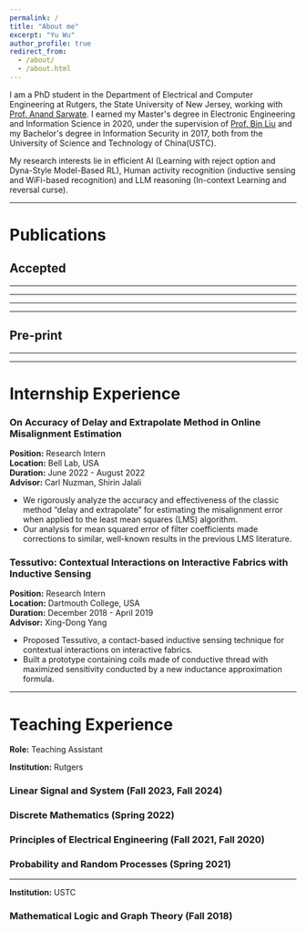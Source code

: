 ```yaml
---
permalink: /
title: "About me"
excerpt: "Yu Wu"
author_profile: true
redirect_from: 
  - /about/
  - /about.html 
---
```

<script src="_pages/paper.js"></script>

I am a PhD student in the Department of Electrical and Computer Engineering at Rutgers, the State University of New Jersey, working with [Prof. Anand Sarwate](https://adsarwate.github.io). I earned my Master's degree in Electronic Engineering and Information Science in 2020, under the supervision of [Prof. Bin Liu](https://scholar.google.com/citations?user=kReWULQAAAAJ&hl=zh-CN) and my Bachelor's degree in Information Security in 2017, both from the University of Science and Technology of China(USTC).

My research interests lie in efficient AI (Learning with reject option and Dyna-Style Model-Based RL), Human activity recognition (inductive sensing and WiFi-based recognition) and LLM reasoning (In-context Learning and reversal curse).

------

<div id="publications"></div>

Publications
======

Accepted
------
<script>
  document.write(generatePaperHTML(
    "l2hmulti.png",
    "Learning to Help in Multi-Class Settings.(ICLR 2025)",
    "Wu, Yu, Yansong Li, Zeyu Dong, Nitya Sathyavageeswaran, and Anand D. Sarwate",
    "We extend the Learning to Help, which is the reverse problem of Learning to Defer, to multi-class classification for both synchronous and asynchronous settings.",
    "https://arxiv.org/abs/2501.13810"
  ));
  </script>

---

<script>
  document.write(generatePaperHTML(
    "l2h.png",
    "Learning To Help: Training Models to Assist Legacy Devices. (ISIT 2024 Workshop on Information-Theoretic Methods for Trustworthy Machine Learning)",
    "Wu, Yu, and Anand Sarwate",
    "We propose a new machine learning framework Learning to Help which trains external model to assist existing legacy model.",
    "https://arxiv.org/abs/2409.16253"
  ));
  </script>

---

<script>
  document.write(generatePaperHTML(
    "phaseanti.png",
    'PhaseAnti: An anti-interference WiFi-based activity recognition system using interference-independent phase component. (IEEE Transactions on Mobile Computing 22, no. 5 (2021): 2938-2954)',
    "Huang, Jinyang, Bin Liu, Chenglin Miao, Yan Lu, Qijia Zheng, Yu Wu, Jiancun Liu, Lu Su, and Chang Wen Chen",
    "Journal version of PhaseAnti.",
    "https://ieeexplore.ieee.org/abstract/document/9613773"
  ));
  </script>

---

<script>
  document.write(generatePaperHTML(
    "antiinfer20.png",
    'Towards anti-interference WiFi-based activity recognition system using interference-independent phase component. (INFOCOM 2020)',
    "Huang, Jinyang, Bin Liu, Pengfei Liu, Chao Chen, Ning Xiao, Yu Wu, Chi Zhang, and Nenghai Yu",
    "We propose PhaseAnti, a novel HAR system to exploit the CCI- independent phase component, NLPEV (Nonlinear Phase Error Variation), of Channel State Information (CSI) to cope with the impact of CCI.",
    "https://ieeexplore-ieee-org.proxy.libraries.rutgers.edu/abstract/document/9155536"
  ));
  </script>

---

<script>
  document.write(generatePaperHTML(
    "UIST.png",
    'Tessutivo: Contextual interactions on interactive fabrics with inductive sensing. (UIST 2019)',
    "Gong, Jun, Yu Wu, Lei Yan, Teddy Seyed, and Xing-Dong Yang",
    "We present Tessutivo, a contact-based inductive sensing technique for contextual interactions on interactive fabrics.",
    "https://dl-acm-org.proxy.libraries.rutgers.edu/doi/abs/10.1145/3332165.3347897"
  ));

</script>

Pre-print
------
<script>
  document.write(generatePaperHTML(
    "eapcr.png",
    'EAPCR: A Universal Feature Extractor for Scientific Data without Explicit Feature Relation Patterns. (arXiv 2024)' ,
    "Yu, Zhuohang, Ling An, Yansong Li, Yu Wu, Zeyu Dong, Zhangdi Liu, Le Gao, Zhenyu Zhang, and Chichun Zhou",
    "We propose a method to learn the representation of structured scientific data with no explicit connection among features. The method employs bilinear attention and permuted CNN to understand the implicit structure.",
    "https://arxiv.org/abs/2411.08164"
  ));
</script>

---

<script>
    document.write(generatePaperHTML(
    "datafilter.png",
    'When to Trust Your Data: Enhancing Dyna-Style Model-Based Reinforcement Learning With Data Filter. (arXiv 2024)' ,
    "Li, Yansong, Zeyu Dong, Ertai Luo, Yu Wu, Shuo Wu, and Shuo Han.",
    "we introduce an out-of-distribution (OOD) data filter that removes simulated data from the estimated model that significantly diverges from data collected in the real environment. ",
    "https://arxiv.org/abs/2410.12160"
  ));
</script>

---

<div id="experience"></div>

Internship Experience
======

### On Accuracy of Delay and Extrapolate Method in Online Misalignment Estimation
**Position:** Research Intern  
**Location:** Bell Lab, USA  
**Duration:** June 2022 - August 2022  
**Advisor:** Carl Nuzman, Shirin Jalali  
- We rigorously analyze the accuracy and effectiveness of the classic method “delay and extrapolate” for estimating the misalignment error when applied to the least mean squares (LMS) algorithm.
- Our analysis for mean squared error of filter coefficients made corrections to similar, well-known results in the previous LMS literature.

### Tessutivo: Contextual Interactions on Interactive Fabrics with Inductive Sensing
**Position:** Research Intern  
**Location:** Dartmouth College, USA  
**Duration:** December 2018 - April 2019  
**Advisor:** Xing-Dong Yang  
- Proposed Tessutivo, a contact-based inductive sensing technique for contextual interactions on interactive fabrics.
- Built a prototype containing coils made of conductive thread with maximized sensitivity conducted by a new inductance approximation formula.

---

<div id="teaching"></div>

Teaching Experience
======

**Role:** Teaching Assistant 

**Institution:** Rutgers  

### Linear Signal and System (Fall 2023, Fall 2024) 

### Discrete Mathematics (Spring 2022)  

### Principles of Electrical Engineering (Fall 2021, Fall 2020)

### Probability and Random Processes (Spring 2021)  

---
**Institution:** USTC  

### Mathematical Logic and Graph Theory (Fall 2018)  